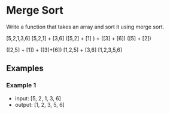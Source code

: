 # Merge Sort

Write a function that takes an array and sort it using merge sort.

[5,2,1,3,6]
[5,2,1] + [3,6]
([5,2] + [1] ) + ([3] + [6])
([5] + [2])

([2,5] + [1]) + ([3]+[6])
[1,2,5] + [3,6]
[1,2,3,5,6]

## Examples

### Example 1

- input: [5, 2, 1, 3, 6]
- output: [1, 2, 3, 5, 6]
